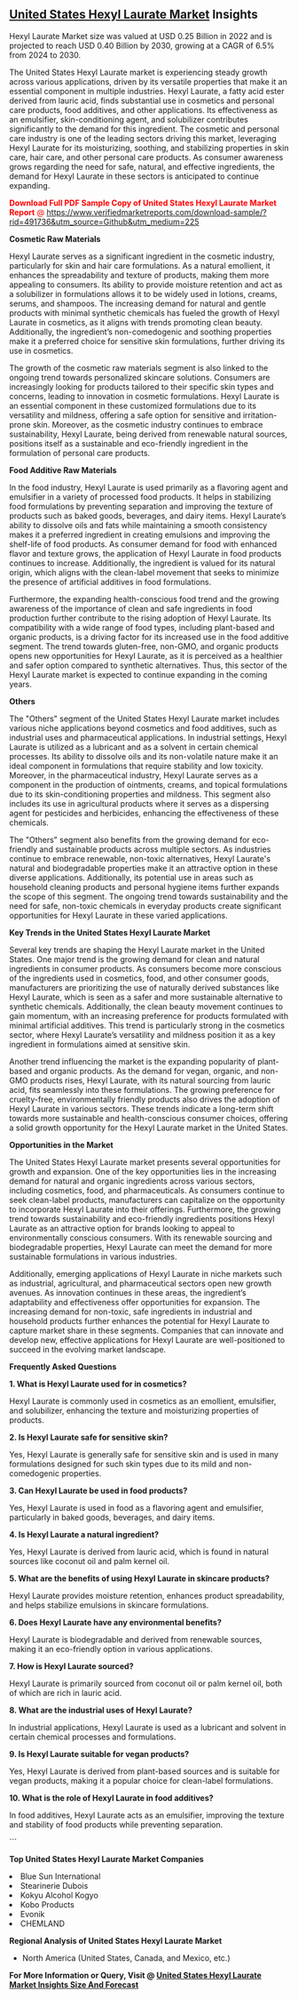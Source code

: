 <h2><a href="https://www.verifiedmarketreports.com/download-sample/?rid=491736&amp;utm_source=Github&amp;utm_medium=225" target="_blank">United States Hexyl Laurate Market</a> Insights</h2><p>Hexyl Laurate Market size was valued at USD 0.25 Billion in 2022 and is projected to reach USD 0.40 Billion by 2030, growing at a CAGR of 6.5% from 2024 to 2030.</p><p> <p>The United States Hexyl Laurate market is experiencing steady growth across various applications, driven by its versatile properties that make it an essential component in multiple industries. Hexyl Laurate, a fatty acid ester derived from lauric acid, finds substantial use in cosmetics and personal care products, food additives, and other applications. Its effectiveness as an emulsifier, skin-conditioning agent, and solubilizer contributes significantly to the demand for this ingredient. The cosmetic and personal care industry is one of the leading sectors driving this market, leveraging Hexyl Laurate for its moisturizing, soothing, and stabilizing properties in skin care, hair care, and other personal care products. As consumer awareness grows regarding the need for safe, natural, and effective ingredients, the demand for Hexyl Laurate in these sectors is anticipated to continue expanding. <p><span class=""><span style="color: #ff0000;"><strong>Download Full PDF Sample Copy of United States Hexyl Laurate Market Report</strong> @ </span><a href="https://www.verifiedmarketreports.com/download-sample/?rid=491736&amp;utm_source=Github&amp;utm_medium=225" target="_blank">https://www.verifiedmarketreports.com/download-sample/?rid=491736&amp;utm_source=Github&amp;utm_medium=225</a></span></p></p> <p><strong>Cosmetic Raw Materials</strong></p> <p>Hexyl Laurate serves as a significant ingredient in the cosmetic industry, particularly for skin and hair care formulations. As a natural emollient, it enhances the spreadability and texture of products, making them more appealing to consumers. Its ability to provide moisture retention and act as a solubilizer in formulations allows it to be widely used in lotions, creams, serums, and shampoos. The increasing demand for natural and gentle products with minimal synthetic chemicals has fueled the growth of Hexyl Laurate in cosmetics, as it aligns with trends promoting clean beauty. Additionally, the ingredient’s non-comedogenic and soothing properties make it a preferred choice for sensitive skin formulations, further driving its use in cosmetics. <p>The growth of the cosmetic raw materials segment is also linked to the ongoing trend towards personalized skincare solutions. Consumers are increasingly looking for products tailored to their specific skin types and concerns, leading to innovation in cosmetic formulations. Hexyl Laurate is an essential component in these customized formulations due to its versatility and mildness, offering a safe option for sensitive and irritation-prone skin. Moreover, as the cosmetic industry continues to embrace sustainability, Hexyl Laurate, being derived from renewable natural sources, positions itself as a sustainable and eco-friendly ingredient in the formulation of personal care products.</p> <p><strong>Food Additive Raw Materials</strong></p> <p>In the food industry, Hexyl Laurate is used primarily as a flavoring agent and emulsifier in a variety of processed food products. It helps in stabilizing food formulations by preventing separation and improving the texture of products such as baked goods, beverages, and dairy items. Hexyl Laurate’s ability to dissolve oils and fats while maintaining a smooth consistency makes it a preferred ingredient in creating emulsions and improving the shelf-life of food products. As consumer demand for food with enhanced flavor and texture grows, the application of Hexyl Laurate in food products continues to increase. Additionally, the ingredient is valued for its natural origin, which aligns with the clean-label movement that seeks to minimize the presence of artificial additives in food formulations. <p>Furthermore, the expanding health-conscious food trend and the growing awareness of the importance of clean and safe ingredients in food production further contribute to the rising adoption of Hexyl Laurate. Its compatibility with a wide range of food types, including plant-based and organic products, is a driving factor for its increased use in the food additive segment. The trend towards gluten-free, non-GMO, and organic products opens new opportunities for Hexyl Laurate, as it is perceived as a healthier and safer option compared to synthetic alternatives. Thus, this sector of the Hexyl Laurate market is expected to continue expanding in the coming years.</p> <p><strong>Others</strong></p> <p>The "Others" segment of the United States Hexyl Laurate market includes various niche applications beyond cosmetics and food additives, such as industrial uses and pharmaceutical applications. In industrial settings, Hexyl Laurate is utilized as a lubricant and as a solvent in certain chemical processes. Its ability to dissolve oils and its non-volatile nature make it an ideal component in formulations that require stability and low toxicity. Moreover, in the pharmaceutical industry, Hexyl Laurate serves as a component in the production of ointments, creams, and topical formulations due to its skin-conditioning properties and mildness. This segment also includes its use in agricultural products where it serves as a dispersing agent for pesticides and herbicides, enhancing the effectiveness of these chemicals. <p>The "Others" segment also benefits from the growing demand for eco-friendly and sustainable products across multiple sectors. As industries continue to embrace renewable, non-toxic alternatives, Hexyl Laurate's natural and biodegradable properties make it an attractive option in these diverse applications. Additionally, its potential use in areas such as household cleaning products and personal hygiene items further expands the scope of this segment. The ongoing trend towards sustainability and the need for safe, non-toxic chemicals in everyday products create significant opportunities for Hexyl Laurate in these varied applications.</p> <p><strong>Key Trends in the United States Hexyl Laurate Market</strong></p> <p>Several key trends are shaping the Hexyl Laurate market in the United States. One major trend is the growing demand for clean and natural ingredients in consumer products. As consumers become more conscious of the ingredients used in cosmetics, food, and other consumer goods, manufacturers are prioritizing the use of naturally derived substances like Hexyl Laurate, which is seen as a safer and more sustainable alternative to synthetic chemicals. Additionally, the clean beauty movement continues to gain momentum, with an increasing preference for products formulated with minimal artificial additives. This trend is particularly strong in the cosmetics sector, where Hexyl Laurate’s versatility and mildness position it as a key ingredient in formulations aimed at sensitive skin. <p>Another trend influencing the market is the expanding popularity of plant-based and organic products. As the demand for vegan, organic, and non-GMO products rises, Hexyl Laurate, with its natural sourcing from lauric acid, fits seamlessly into these formulations. The growing preference for cruelty-free, environmentally friendly products also drives the adoption of Hexyl Laurate in various sectors. These trends indicate a long-term shift towards more sustainable and health-conscious consumer choices, offering a solid growth opportunity for the Hexyl Laurate market in the United States.</p> <p><strong>Opportunities in the Market</strong></p> <p>The United States Hexyl Laurate market presents several opportunities for growth and expansion. One of the key opportunities lies in the increasing demand for natural and organic ingredients across various sectors, including cosmetics, food, and pharmaceuticals. As consumers continue to seek clean-label products, manufacturers can capitalize on the opportunity to incorporate Hexyl Laurate into their offerings. Furthermore, the growing trend towards sustainability and eco-friendly ingredients positions Hexyl Laurate as an attractive option for brands looking to appeal to environmentally conscious consumers. With its renewable sourcing and biodegradable properties, Hexyl Laurate can meet the demand for more sustainable formulations in various industries.</p> <p>Additionally, emerging applications of Hexyl Laurate in niche markets such as industrial, agricultural, and pharmaceutical sectors open new growth avenues. As innovation continues in these areas, the ingredient’s adaptability and effectiveness offer opportunities for expansion. The increasing demand for non-toxic, safe ingredients in industrial and household products further enhances the potential for Hexyl Laurate to capture market share in these segments. Companies that can innovate and develop new, effective applications for Hexyl Laurate are well-positioned to succeed in the evolving market landscape.</p> <p><strong>Frequently Asked Questions</strong></p> <p><strong>1. What is Hexyl Laurate used for in cosmetics?</strong></p> <p>Hexyl Laurate is commonly used in cosmetics as an emollient, emulsifier, and solubilizer, enhancing the texture and moisturizing properties of products.</p> <p><strong>2. Is Hexyl Laurate safe for sensitive skin?</strong></p> <p>Yes, Hexyl Laurate is generally safe for sensitive skin and is used in many formulations designed for such skin types due to its mild and non-comedogenic properties.</p> <p><strong>3. Can Hexyl Laurate be used in food products?</strong></p> <p>Yes, Hexyl Laurate is used in food as a flavoring agent and emulsifier, particularly in baked goods, beverages, and dairy items.</p> <p><strong>4. Is Hexyl Laurate a natural ingredient?</strong></p> <p>Yes, Hexyl Laurate is derived from lauric acid, which is found in natural sources like coconut oil and palm kernel oil.</p> <p><strong>5. What are the benefits of using Hexyl Laurate in skincare products?</strong></p> <p>Hexyl Laurate provides moisture retention, enhances product spreadability, and helps stabilize emulsions in skincare formulations.</p> <p><strong>6. Does Hexyl Laurate have any environmental benefits?</strong></p> <p>Hexyl Laurate is biodegradable and derived from renewable sources, making it an eco-friendly option in various applications.</p> <p><strong>7. How is Hexyl Laurate sourced?</strong></p> <p>Hexyl Laurate is primarily sourced from coconut oil or palm kernel oil, both of which are rich in lauric acid.</p> <p><strong>8. What are the industrial uses of Hexyl Laurate?</strong></p> <p>In industrial applications, Hexyl Laurate is used as a lubricant and solvent in certain chemical processes and formulations.</p> <p><strong>9. Is Hexyl Laurate suitable for vegan products?</strong></p> <p>Yes, Hexyl Laurate is derived from plant-based sources and is suitable for vegan products, making it a popular choice for clean-label formulations.</p> <p><strong>10. What is the role of Hexyl Laurate in food additives?</strong></p> <p>In food additives, Hexyl Laurate acts as an emulsifier, improving the texture and stability of food products while preventing separation.</p> ```</p><p><strong>Top United States Hexyl Laurate Market Companies</strong></p><div data-test-id=""><p><li>Blue Sun International</li><li> Stearinerie Dubois</li><li> Kokyu Alcohol Kogyo</li><li> Kobo Products</li><li> Evonik</li><li> CHEMLAND</li></p><div><strong>Regional Analysis of&nbsp;United States Hexyl Laurate Market</strong></div><ul><li dir="ltr"><p dir="ltr">North America&nbsp;(United States, Canada, and Mexico, etc.)</p></li></ul><p><strong>For More Information or Query, Visit @&nbsp;</strong><strong><a href="https://www.verifiedmarketreports.com/product/hexyl-laurate-market-size-and-forecast/?utm_source=Github&amp;utm_medium=225" target="_blank">United States Hexyl Laurate Market Insights Size And Forecast</a></strong></p></div>
